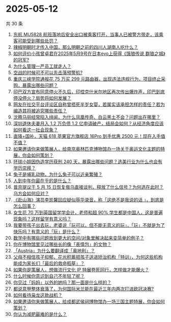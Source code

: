# 2025-05-12

共 30 条

<!-- BEGIN ZHIHUQUESTIONS -->
<!-- 最后更新时间 Mon May 12 2025 00:11:58 GMT+0800 (China Standard Time) -->
1. [东航 MU5828 航班落地后安全出口被乘客打开，当事人已被警方带走，该乘客可能受到哪些处罚？](https://www.zhihu.com/question/1904938806571917600)
1. [辣椒明朝时才传入中国，那么明朝之前的四川人湖南人吃什么？](https://www.zhihu.com/question/335637235)
1. [如何评价小孩曾卓君在2025年5月9号在日本evo上获得《饿狼传说 群狼之城》的冠军?](https://www.zhihu.com/question/1904317899268678100)
1. [为什么管理一严员工就走人？](https://www.zhihu.com/question/1904109747277366300)
1. [空战的时候可不可以先击落预警机?](https://www.zhihu.com/question/27704977)
1. [重庆三峡学院通报花 75 万买 299 元路由器，出现违法违规行为，项目终止采购，暴露出哪些问题？](https://www.zhihu.com/question/1904373419966989800)
1. [印巴双方宣布同意停火不久后，印控克什米尔地区再次传出爆炸声，印巴到底停没停火？局势将如何发展？](https://www.zhihu.com/question/1904826705249531100)
1. [网友在社交平台评论区自称曾捂死半岁女婴，若属实该承担怎样的责任？若为编造其将被追究哪些责任？](https://www.zhihu.com/question/1904586583774028300)
1. [沈腾马丽经常陷入绯闻，为什么凤凰传奇、白云黑土不会？问题出在哪里？](https://www.zhihu.com/question/1904179841575646500)
1. [深圳退休夫妻月入 1.2 万负债 1.2 亿申请破产，结局会如何？从经济角度应该如何看这一社会现象？](https://www.zhihu.com/question/1904837508690338300)
1. [直降+国补，天猫 618 苹果官方旗舰店 16Pro 到手优惠 2500 元！现在入手值不值？](https://www.zhihu.com/question/1904958400900600600)
1. [如果邀请你来做策展人，给南京奥林匹克博物馆办一场关于奥运文化主题的特展，你会如何策划？](https://www.zhihu.com/question/1900167266621985300)
1. [环球小姐因伪造学历获刑 240 天，暴露出哪些问题？选美行业为什么也会有学历崇拜？](https://www.zhihu.com/question/1904263305020797400)
1. [兔子是哺乳动物，为什么兔子可以近亲繁殖？](https://www.zhihu.com/question/1903786776876777500)
1. [人到中年你最在乎的是什么？](https://www.zhihu.com/question/1903201126402232800)
1. [普京提议于 5 月 15 日恢复俄乌直接谈判，释放了什么信号？为何选在此时？乌方会如何应对？](https://www.zhihu.com/question/1904822168841318400)
1. [《赴山海》演员李凯馨回应疑似辱华录音，称「这绝不是我说的话 」，到底是怎么回事？](https://www.zhihu.com/question/1904664356655952600)
1. [女生花 70 万到英国留学学会计，老师和超 90% 学生都是中国人，这是普遍现象吗？这样留学有意义吗？](https://www.zhihu.com/question/1904574898766045200)
1. [我要带孩子出去玩，老婆说「玩可以，但不能无意义的玩」，「玩」不就是为了快乐吗？有意义的「玩」是什么？](https://www.zhihu.com/question/15593126326)
1. [数学中有哪些问题放到更大的空间/对象里解决起来变简单的例子？](https://www.zhihu.com/question/1888657881399817000)
1. [你在博物馆里见过哪些长的像「表情包」的文物？](https://www.zhihu.com/question/1896581011917222100)
1. [「Austria」为什么要翻译成「奥地利」？](https://www.zhihu.com/question/19840370)
1. [父母不相信孩子抑郁，花光积蓄把孩子送进矫治机构「特训」，为何这些机构能成为家长们「最后的救命稻草」？](https://www.zhihu.com/question/1904248694938800400)
1. [如果你是策展人，想做流行文化 IP 特展卷死同行，怎样做才能爆火？](https://www.zhihu.com/question/1901267012245753900)
1. [什么时候你意识到自己不年轻了呢？](https://www.zhihu.com/question/13303758748)
1. [你见过「妈妈」以外的她吗？那一面是什么样的？](https://www.zhihu.com/question/1904843856236732700)
1. [都说意甲整体衰落了，为何国际米兰能在最近三年内两次打进欧冠决赛?](https://www.zhihu.com/question/1904274884474929200)
1. [如何看待枭龙这款战机？](https://www.zhihu.com/question/26862421)
1. [如果邀请你来做策展⼈，给成都武侯祠博物馆办⼀场三国主题特展，你会如何策划？](https://www.zhihu.com/question/1900939102062385000)
1. [你认为减肥最难的是什么？](https://www.zhihu.com/question/662351832)
<!-- END ZHIHUQUESTIONS -->
